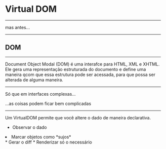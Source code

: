 # Virtual DOM

------

mas antes...

------

## DOM

------

Document Object Modal (DOM) é uma interafce para HTML, XML e XHTML. Ele gera uma representação estruturada do documento e define uma maneira qcom que essa estrutura pode ser acessada, para que possa ser alterada de alguma maneira.

------

Só que em interfaces complexas...

...as coisas podem ficar bem complicadas <!-- .element class="fragment"> -->

------

Um VirtualDOM permite que você altere o dado de maneira declarativa.

* Observar o dado <!-- .element class="fragment"> -->
<li > Marcar objetos como *sujos* </li><!-- .element class="fragment"> -->
* Gerar o diff <!-- .element class="fragment"> -->
* Renderizar só o necessário <!-- .element class="fragment"> -->
